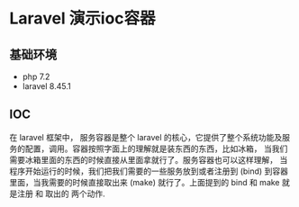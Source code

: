 # Laravel 演示ioc容器

## 基础环境

- php 7.2
- laravel 8.45.1

## IOC

在 laravel 框架中， 服务容器是整个 laravel 的核心，它提供了整个系统功能及服务的配置，调用。容器按照字面上的理解就是装东西的东西，比如冰箱， 当我们需要冰箱里面的东西的时候直接从里面拿就行了。服务容器也可以这样理解， 当程序开始运行的时候，我们把我们需要的一些服务放到或者注册到 (bind) 到容器里面，当我需要的时候直接取出来 (make) 就行了。上面提到的 bind 和 make 就是注册 和 取出的 两个动作.

